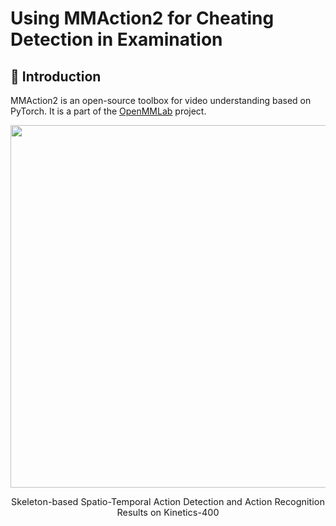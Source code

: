 # Using MMAction2 for Cheating Detection in Examination

## 📖 Introduction

MMAction2 is an open-source toolbox for video understanding based on PyTorch.
It is a part of the [OpenMMLab](http://openmmlab.com/) project.


<div align="center">
  <img src="https://user-images.githubusercontent.com/30782254/155710881-bb26863e-fcb4-458e-b0c4-33cd79f96901.gif" width="580px"/><br>
    <p style="font-size:1.5vw;">Skeleton-based Spatio-Temporal Action Detection and Action Recognition Results on Kinetics-400</p>
</div>
